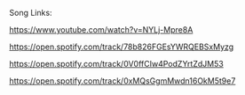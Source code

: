 Song Links:


https://www.youtube.com/watch?v=NYLj-Mpre8A

https://open.spotify.com/track/78b826FGEsYWRQEBSxMyzg

https://open.spotify.com/track/0V0ffCIw4PodZYrtZdJM53

https://open.spotify.com/track/0xMQsGgmMwdn16OkM5t9e7
